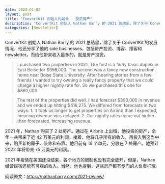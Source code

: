 ```yaml
---
date: 2023-01-02
layout: post
title: "ConvertKit 创始人的副业 - 投资房产"
description: "ConvertKit 创始人 Nathan Barry 的 2021 总结里，除了关于 ConvertKit 的发展情况，他还分享了他的 side businesses，包括房产投资、博客、播客和 newsletter。而给他带来收入最多的，就是房产投资。"
categories: [Newsletter]
---
```


ConvertKit 创始人 Nathan Barry 的 2021 总结里，除了关于 ConvertKit 的发展情况，他还分享了他的 side businesses，包括房产投资、博客、播客和 newsletter。而给他带来收入最多的，就是房产投资。

> I purchased two properties in 2021. The first is a fairly basic duplex in East Boise for $656,000. The second was a fancy new construction home near Boise State University. After hearing stories from a few friends I wanted to try owning a really fancy property that we could charge a higher nightly rate for. So we purchased this one for $890,000.

> The rest of the properties did well. I had forecast $390,000 in revenue and we ended up hitting $418,275. We differed from forecasts in two ways: 1\. It took us longer to get properties on Airbnb than I expected, meaning revenue was delayed. 2\. Our nightly rates came out higher than forecasted, increasing revenue.

2021 年，Nathan 购买了 2 处房产。通过在 Airbnb 上出租，他投资的房产，全年一共带来了近 42 万美元的利润。接着，他将几乎所有的收入，再投入到这当中来，购买新的房子、装修和布置。他目前有 16 个单元，分散在 7 处房产。他预计 2022 年将带来 75 万美元的利润。

2021 年疫情在美国还没结束，各个地方的限制也没有完全放开，但是，Nathan 经营民宿还能有可观的收入。当然，他也提到，这些房产都有专门的人负责打理。

阅读原文：https://nathanbarry.com/2021-review/